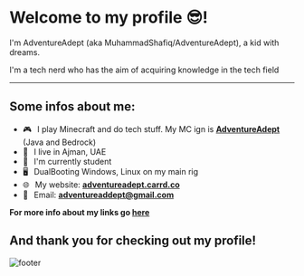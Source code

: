 # Welcome to my profile 😎!
I'm AdventureAdept (aka MuhammadShafiq/AdventureAdept), a kid with dreams.

I'm a tech nerd who has the aim of acquiring knowledge in the tech field
***
## Some infos about me:
* 🎮⠀I play Minecraft and do tech stuff. My MC ign is [**AdventureAdept**](https://namemc.com/AdventureAdept) (Java and Bedrock)
* 📍⠀I live in Ajman, UAE
* 🏫⠀I'm currently student
* 🖥⠀DualBooting Windows, Linux on my main rig 
* 🌐⠀My website: [**adventureadept.carrd.co**](https://adventureadept.carrd.co)
* 📧⠀Email: <a href="adventureaddept@gmail.com">**adventureaddept@gmail.com**</a><br>

**For more info about my links go [here](https://adventureadept.carrd.co/#links)**

## And thank you for checking out my profile!
![footer](https://capsule-render.vercel.app/api?type=wave&color=gradient&height=150&section=footer)

